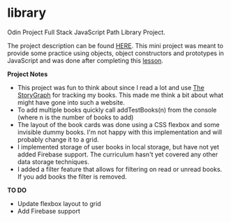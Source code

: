 # library

Odin Project Full Stack JavaScript Path Library Project.

The project description can be found [HERE](https://www.theodinproject.com/courses/javascript/lessons/library). This mini project was meant to provide some practice using objects, object constructors and prototypes in JavaScript and was done after completing this [lesson](https://www.theodinproject.com/courses/javascript/lessons/objects-and-object-constructors).

**Project Notes**
- This project was fun to think about since I read a lot and use [The StoryGraph](https://app.thestorygraph.com/) for tracking my books. This made me think a bit about what might have gone into such a website.
- To add multiple books quickly call addTestBooks(n) from the console (where n is the number of books to add)
- The layout of the book cards was done using a CSS flexbox and some invisible dummy books. I'm not happy with this implementation and will probably change it to a grid.
- I implemented storage of user books in local storage, but have not yet added Firebase support. The curriculum hasn't yet covered any other data storage techniques.
- I added a filter feature that allows for filtering on read or unread books. If you add books the filter is removed.


**TO DO**
- Update flexbox layout to grid
- Add Firebase support
